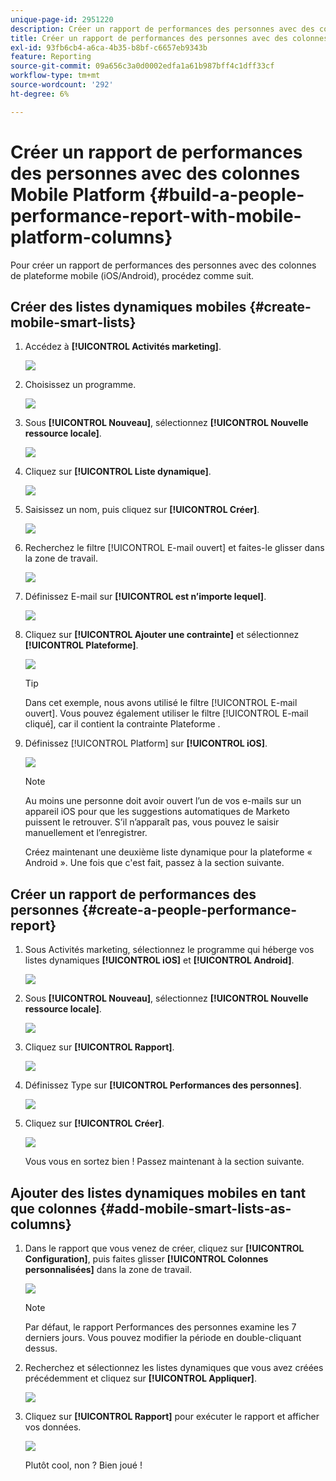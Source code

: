 ```yaml
---
unique-page-id: 2951220
description: Créer un rapport de performances des personnes avec des colonnes de plateforme mobile - Documents Marketo - Documentation du produit
title: Créer un rapport de performances des personnes avec des colonnes Mobile Platform
exl-id: 93fb6cb4-a6ca-4b35-b8bf-c6657eb9343b
feature: Reporting
source-git-commit: 09a656c3a0d0002edfa1a61b987bff4c1dff33cf
workflow-type: tm+mt
source-wordcount: '292'
ht-degree: 6%

---
```


# Créer un rapport de performances des personnes avec des colonnes Mobile Platform {#build-a-people-performance-report-with-mobile-platform-columns}

Pour créer un rapport de performances des personnes avec des colonnes de plateforme mobile (iOS/Android), procédez comme suit.

## Créer des listes dynamiques mobiles {#create-mobile-smart-lists}

1. Accédez à **[!UICONTROL Activités marketing]**.

   ![](assets/ma.png)

1. Choisissez un programme.

   ![](assets/two-1.png)

1. Sous **[!UICONTROL Nouveau]**, sélectionnez **[!UICONTROL Nouvelle ressource locale]**.

   ![](assets/three-1.png)

1. Cliquez sur **[!UICONTROL Liste dynamique]**.

   ![](assets/four-1.png)

1. Saisissez un nom, puis cliquez sur **[!UICONTROL Créer]**.

   ![](assets/five-1.png)

1. Recherchez le filtre [!UICONTROL E-mail ouvert] et faites-le glisser dans la zone de travail.

   ![](assets/six-1.png)

1. Définissez E-mail sur **[!UICONTROL est n’importe lequel]**.

   ![](assets/seven.png)

1. Cliquez sur **[!UICONTROL Ajouter une contrainte]** et sélectionnez **[!UICONTROL Plateforme]**.

   ![](assets/eight.png)

   >[!TIP]
   >
   >Dans cet exemple, nous avons utilisé le filtre [!UICONTROL E-mail ouvert]. Vous pouvez également utiliser le filtre [!UICONTROL E-mail cliqué], car il contient la contrainte Plateforme .

1. Définissez [!UICONTROL Platform] sur **[!UICONTROL iOS]**.

   ![](assets/nine.png)

   >[!NOTE]
   >
   >Au moins une personne doit avoir ouvert l’un de vos e-mails sur un appareil iOS pour que les suggestions automatiques de Marketo puissent le retrouver. S’il n’apparaît pas, vous pouvez le saisir manuellement et l’enregistrer.

   Créez maintenant une deuxième liste dynamique pour la plateforme « Android ». Une fois que c&#39;est fait, passez à la section suivante.

## Créer un rapport de performances des personnes {#create-a-people-performance-report}

1. Sous Activités marketing, sélectionnez le programme qui héberge vos listes dynamiques **[!UICONTROL iOS]** et **[!UICONTROL Android]**.

   ![](assets/ten.png)

1. Sous **[!UICONTROL Nouveau]**, sélectionnez **[!UICONTROL Nouvelle ressource locale]**.

   ![](assets/eleven.png)

1. Cliquez sur **[!UICONTROL Rapport]**.

   ![](assets/twelve.png)

1. Définissez Type sur **[!UICONTROL Performances des personnes]**.

   ![](assets/thirteen.png)

1. Cliquez sur **[!UICONTROL Créer]**.

   ![](assets/fourteen.png)

   Vous vous en sortez bien ! Passez maintenant à la section suivante.

## Ajouter des listes dynamiques mobiles en tant que colonnes {#add-mobile-smart-lists-as-columns}

1. Dans le rapport que vous venez de créer, cliquez sur **[!UICONTROL Configuration]**, puis faites glisser **[!UICONTROL Colonnes personnalisées]** dans la zone de travail.

   ![](assets/fifteen.png)

   >[!NOTE]
   >
   >Par défaut, le rapport Performances des personnes examine les 7 derniers jours. Vous pouvez modifier la période en double-cliquant dessus.

1. Recherchez et sélectionnez les listes dynamiques que vous avez créées précédemment et cliquez sur **[!UICONTROL Appliquer]**.

   ![](assets/sixteen.png)

1. Cliquez sur **[!UICONTROL Rapport]** pour exécuter le rapport et afficher vos données.

   ![](assets/seventeen.png)

   Plutôt cool, non ? Bien joué !
